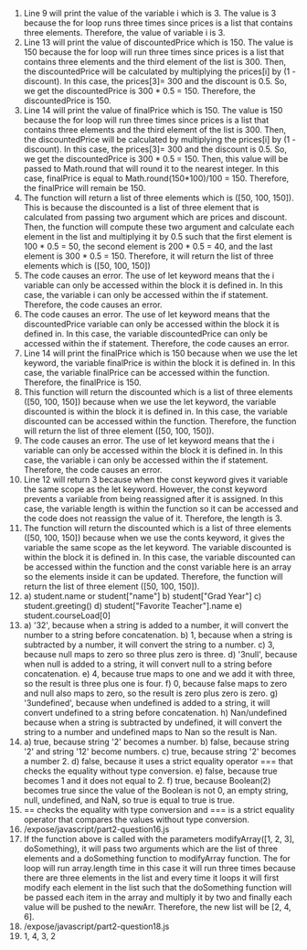 1. Line 9 will print the value of the variable i which is 3. The value is 3 because the for loop runs three times since prices is a list that contains three elements. Therefore, the value of variable i is 3. 
2. Line 13 will print the value of discountedPrice which is 150. The value is 150 because the for loop will run three times since prices is a list that contains three elements and the third element of the list is 300. Then, the discountedPrice will be calculated by multiplying the prices[i] by (1 - discount). In this case, the prices[3]= 300 and the discount is 0.5. So, we get the discountedPrice is 300 * 0.5 = 150. Therefore, the discountedPrice is 150. 
3. Line 14 will print the value of finalPrice which is 150. The value is 150 because the for loop will run three times since prices is a list that contains three elements and the third element of the list is 300. Then, the discountedPrice will be calculated by multiplying the prices[i] by (1 - discount). In this case, the prices[3]= 300 and the discount is 0.5. So, we get the discountedPrice is 300 * 0.5 = 150. Then, this value will be passed to Math.round that will round it to the nearest integer. In this case, finalPrice is equal to Math.round(150*100)/100 = 150. Therefore, the finalPrice will remain be 150. 
4. The function will return a list of three elements which is ([50, 100, 150]). This is because the discounted is a list of three element that is calculated from passing two argument which are prices and discount. Then, the function will compute these two argument and calculate each element in the list and multiplying it by 0.5 such that the first element is 100 * 0.5 = 50, the second element is 200 * 0.5 = 40, and the last element is 300 * 0.5 = 150. Therefore, it will return the list of three elements which is ([50, 100, 150])
5. The code causes an error. The use of let keyword means that the i variable can only be accessed within the block it is defined in. In this case, the variable i can only be accessed within the if statement. Therefore, the code causes an error. 
6. The code causes an error. The use of let keyword means that the discountedPrice variable can only be accessed within the block it is defined in. In this case, the variable discountedPrice can only be accessed within the if statement. Therefore, the code causes an error. 
7. Line 14 will print the finalPrice which is 150 because when we use the let keyword, the variable finalPrice is within the block it is defined in. In this case, the variable finalPrice can be accessed within the function. Therefore, the finalPrice is 150. 
8. This function will return the discounted which is a list of three elements ([50, 100, 150]) because when we use the let keyword, the variable discounted is within the block it is defined in. In this case, the variable discounted can be accessed within the function. Therefore, the function will return the list of three element ([50, 100, 150]). 
9. The code causes an error. The use of let keyword means that the i variable can only be accessed within the block it is defined in. In this case, the variable i can only be accessed within the if statement. Therefore, the code causes an error. 
10. Line 12 will return 3 because when the const keyword gives it variable the same scope as the let keyword. However, the const keyword prevents a variiable from being reassigned after it is assigned. In this case, the variable length is within the function so it can be accessed and the code does not reassign the value of it. Therefore, the length is 3. 
11. The function will return the discounted which is a list of three elements ([50, 100, 150]) because when we use the conts keyword, it gives the variable the same scope as the let keyword. The variable discounted is within the block it is defined in. In this case, the variable discounted can be accessed within the function and the const variable here is an array so the elements inside it can be updated. Therefore, the function will return the list of three element ([50, 100, 150]). 
12. a) student.name or student["name"]
    b) student["Grad Year"]
    c) student.greeting()
    d) student["Favorite Teacher"].name
    e) student.courseLoad[0]
13. a) '32', because when a string is added to a number, it will convert the number to a string before concatenation. 
    b) 1, because when a string is subtracted by a number, it will convert the string to a number. 
    c) 3, because null maps to zero so three plus zero is three.
    d) '3null', because when null is added to a string, it will convert null to a string before concatenation. 
    e) 4, because true maps to one and we add it with three, so the result is three plus one is four.
    f) 0, because false maps to zero and null also maps to zero, so the result is zero plus zero is zero. 
    g) '3undefined', because when undefined is added to a string, it will convert undefined to a string before concatenation. 
    h) Nan/undefined because when a string is subtracted by undefined, it will convert the string to a number and undefined maps to Nan so the result is Nan. 
14. a) true, because string '2' becomes a number.
    b) false, because string '2' and string '12' become numbers.
    c) true, because string '2' becomes a number 2.
    d) false, because it uses a strict equality operator === that checks the equality without type conversion. 
    e) false, because true becomes 1 and it does not equal to 2.
    f) true, because Boolean(2) becomes true since the value of the Boolean is not 0, an empty string, null, undefined, and NaN, so true is equal to true is true. 
15. == checks the equality with type conversion and === is a strict equality operator that compares the values without type conversion. 
16. /expose/javascript/part2-question16.js
17. If the function above is called with the parameters modifyArray([1, 2, 3], doSomething), it will pass two arguments which are the list of three elements and a doSomething function to modifyArray function. The for loop will run array.length time in this case it will run three times because there are three elements in the list and every time it loops it will first modify each element in the list such that the doSomething function will be passed each item in the array and multiply it by two and finally each value will be pushed to the newArr. Therefore, the new list will be [2, 4, 6]. 
18. /expose/javascript/part2-question18.js
19. 1, 4, 3, 2

    